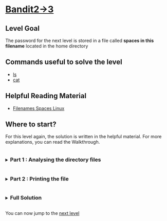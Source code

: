 # [Bandit2->3](https://overthewire.org/wargames/bandit/bandit3.html)

## Level Goal

The password for the next level is stored in a file called **spaces in this filename** located in the home directory

## Commands useful to solve the level

- [ls](https://www.gnu.org/software/coreutils/manual/coreutils.html#ls-invocation)
- [cat](https://www.gnu.org/software/coreutils/manual/coreutils.html#cat-invocation)

## Helpful Reading Material

- [Filenames Spaces Linux](https://linuxhandbook.com/filename-spaces-linux/)

## Where to start?

For this level again, the solution is written in the helpful material. For more explanations, you can read the Walkthrough.


<details>
<summary><h3 style="display:inline-block">Part 1 : Analysing the directory files</h3></summary>

After listing the contents of the directory with `ls`, we can notice the following :

```bash
bandit2@bandit:~$ ls
spaces in this filename
bandit2@bandit:~$
```

Which seems to indicate that there are 4 files in this directory : `spaces`, `in`, `this` and `filename`. 

Let's run `man ls` and try to look for an option that lists one file per line.

<blockquote>

To get the `man ls` page with colors you can run : 
```bash
curl -fsSL https://raw.githubusercontent.com/Charystag/Scripts/main/colored_man.sh | bash -s ls
```

</blockquote>

<details>
<summary>Hint</summary>

Options can also be numbers
</details>

<details>
<summary>Solution</summary>

The `-1` option is the option we were looking for
</details>

However when using the option we previously found we see the following :

```bash
bandit2@bandit:~$ ls -opt
spaces in this filename
bandit2@bandit:~$ 
```

which is exactly the same prompt as before. However, as this option allows us to list one file per line, we know 
for sure that `spaces in this filename` is actually the name of a unique file.

</details>


<details>
<summary><h3 style="display:inline-block">Part 2 : Printing the file</h3></summary>

Now that we know that the file is called `spaces in this filename`, we need to refer to this file. From now on, I know 
only three ways to print this file (they might be slight variations in the technique though). It is by using one of 
the 3 **quoting mechanism** described in `man bash` under the **QUOTING** section.

<blockquote>

You can either :

1. run the following :
```bash
bash <(curl -fsSL --connect-timeout 5 https://raw.githubusercontent.com/Charystag/man_reader/master/man_reader.sh) bash 'QUOTING'
```
to get the right `man` section with syntaxical highlighting

2. visit this [link](https://www.gnu.org/software/bash/manual/html_node/Quoting.html) to get the right section on the internet

</blockquote>

1. By escaping the spaces with the filename : `spaces\ in\ this\ filename`. As the `\` preserves the litteral value of the 
character immediately following it.

2. By enclosing the filename within **simple** quotes : `'spaces in this filename'`. As the simple quotes preserve the litteral 
value of **all** the characters they enclose

3. By enclosing the filename within **double** quotes : `"spaces in this filename"`. As the double quotes preserve the litteral 
value of all the characters they enclose, appart from `$`, `` ` `` and `\`. As the character we need to preserve is the **space**, 
we can also use the double quotes to achieve this goal.

</details>


<details>
<summary><h3 style="display:inline-block">Full Solution</h3></summary>

Now that we know how to refer to the file, we can print it using cat as with the two previous exercises.
`cat "spaces in this filename"` will dump the password string on stdout.
</details>

You can now jump to the [next level](/bandit/bandit3.md)
